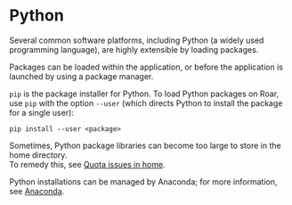 # Python

Several common software platforms, 
including Python (a widely used programming language), 
are highly extensible by loading packages.

Packages can be loaded within the application,
or before the application is launched by using a package manager.

`pip` is the package installer for Python.
To load Python packages on Roar, use `pip` with the option `--user`
(which directs Python to install the package for a single user):

```
pip install --user <package>
```

Sometimes, Python package libraries can become too large to store in the home directory.   
To remedy this, see [Quota issues in home](../file-system/file-storage.md/#quota-issues-in-home).

Python installations can be managed by Anaconda;
for more information, see [Anaconda](./anaconda.md/#anaconda).
